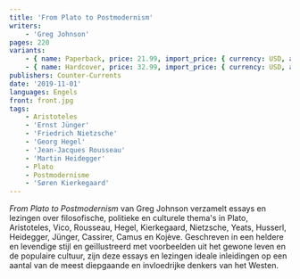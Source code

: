 ```yaml
---
title: 'From Plato to Postmodernism'
writers:
    - 'Greg Johnson'
pages: 220
variants:
    - { name: Paperback, price: 21.99, import_price: { currency: USD, amount: 16.0 }, isbn: 978-1-642641-35-6, size: { height: 229, width: 152, depth: 13 }, supplier: 'Ex Libris' }
    - { name: Hardcover, price: 32.99, import_price: { currency: USD, amount: 28.0 }, isbn: 978-1-642641-34-9, size: { height: 229, width: 152, depth: 16 }, supplier: 'Ex Libris' }
publishers: Counter-Currents
date: '2019-11-01'
languages: Engels
front: front.jpg
tags:
    - Aristoteles
    - 'Ernst Jünger'
    - 'Friedrich Nietzsche'
    - 'Georg Hegel'
    - 'Jean-Jacques Rousseau'
    - 'Martin Heidegger'
    - Plato
    - Postmodernisme
    - 'Søren Kierkegaard'
---
```


*From Plato to Postmodernism* van Greg Johnson verzamelt essays en lezingen over filosofische, politieke en culturele thema's in Plato, Aristoteles, Vico, Rousseau, Hegel, Kierkegaard, Nietzsche, Yeats, Husserl, Heidegger, Jünger, Cassirer, Camus en Kojève. Geschreven in een heldere en levendige stijl en geïllustreerd met voorbeelden uit het gewone leven en de populaire cultuur, zijn deze essays en lezingen ideale inleidingen op een aantal van de meest diepgaande en invloedrijke denkers van het Westen.
